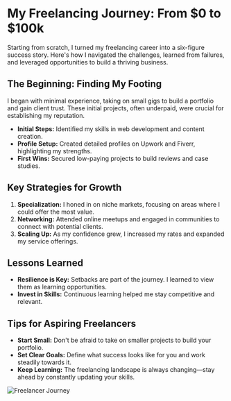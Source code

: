 # My Freelancing Journey: From $0 to $100k

Starting from scratch, I turned my freelancing career into a six-figure success story. Here's how I navigated the challenges, learned from failures, and leveraged opportunities to build a thriving business.

## The Beginning: Finding My Footing

I began with minimal experience, taking on small gigs to build a portfolio and gain client trust. These initial projects, often underpaid, were crucial for establishing my reputation.

- **Initial Steps:** Identified my skills in web development and content creation.
- **Profile Setup:** Created detailed profiles on Upwork and Fiverr, highlighting my strengths.
- **First Wins:** Secured low-paying projects to build reviews and case studies.

## Key Strategies for Growth

1. **Specialization:** I honed in on niche markets, focusing on areas where I could offer the most value.
2. **Networking:** Attended online meetups and engaged in communities to connect with potential clients.
3. **Scaling Up:** As my confidence grew, I increased my rates and expanded my service offerings.

## Lessons Learned

- **Resilience is Key:** Setbacks are part of the journey. I learned to view them as learning opportunities.
- **Invest in Skills:** Continuous learning helped me stay competitive and relevant.

## Tips for Aspiring Freelancers

- **Start Small:** Don't be afraid to take on smaller projects to build your portfolio.
- **Set Clear Goals:** Define what success looks like for you and work steadily towards it.
- **Keep Learning:** The freelancing landscape is always changing—stay ahead by constantly updating your skills.

![Freelancer Journey](./images/freelancer-journey.png)
